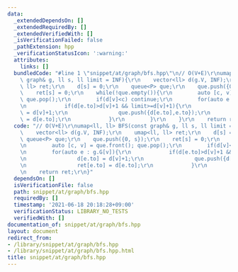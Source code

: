 ```yaml
---
data:
  _extendedDependsOn: []
  _extendedRequiredBy: []
  _extendedVerifiedWith: []
  _isVerificationFailed: false
  _pathExtension: hpp
  _verificationStatusIcon: ':warning:'
  attributes:
    links: []
  bundledCode: "#line 1 \"snippet/at/graph/bfs.hpp\"\n// O(V+E)\r\numap<ll, ll> BFS(const\
    \ graph& g, ll s, ll limit = INF){\r\n    vector<ll> d(g.V, INF);\r\n    umap<ll,\
    \ ll> ret;\r\n    d[s] = 0;\r\n    queue<P> que;\r\n    que.push({0, s});\r\n\
    \    ret[s] = 0;\r\n    while(!que.empty()){\r\n        auto [c, v] = que.front();\
    \ que.pop();\r\n        if(d[v]<c) continue;\r\n        for(auto e : g.G[v]){\r\
    \n            if(d[e.to]>d[v]+1 && limit>=d[v]+1){\r\n                d[e.to]\
    \ = d[v]+1;\r\n                que.push({d[e.to],e.to});\r\n                ret[e.to]\
    \ = d[e.to];\r\n            }\r\n        }\r\n    }\r\n    return ret;\r\n}\n"
  code: "// O(V+E)\r\numap<ll, ll> BFS(const graph& g, ll s, ll limit = INF){\r\n\
    \    vector<ll> d(g.V, INF);\r\n    umap<ll, ll> ret;\r\n    d[s] = 0;\r\n   \
    \ queue<P> que;\r\n    que.push({0, s});\r\n    ret[s] = 0;\r\n    while(!que.empty()){\r\
    \n        auto [c, v] = que.front(); que.pop();\r\n        if(d[v]<c) continue;\r\
    \n        for(auto e : g.G[v]){\r\n            if(d[e.to]>d[v]+1 && limit>=d[v]+1){\r\
    \n                d[e.to] = d[v]+1;\r\n                que.push({d[e.to],e.to});\r\
    \n                ret[e.to] = d[e.to];\r\n            }\r\n        }\r\n    }\r\
    \n    return ret;\r\n}"
  dependsOn: []
  isVerificationFile: false
  path: snippet/at/graph/bfs.hpp
  requiredBy: []
  timestamp: '2021-06-18 20:18:28+09:00'
  verificationStatus: LIBRARY_NO_TESTS
  verifiedWith: []
documentation_of: snippet/at/graph/bfs.hpp
layout: document
redirect_from:
- /library/snippet/at/graph/bfs.hpp
- /library/snippet/at/graph/bfs.hpp.html
title: snippet/at/graph/bfs.hpp
---
```

